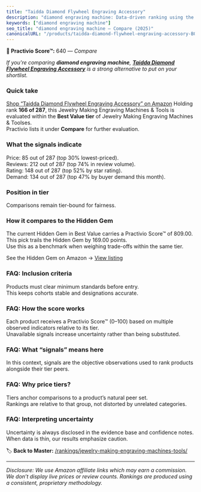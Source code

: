 ```yaml
---
title: "Taidda Diamond Flywheel Engraving Accessory"
description: "diamond engraving machine: Data-driven ranking using the Practivio Score™. Positioned by quality, value, demand, findability, momentum."
keywords: ["diamond engraving machine"]
seo_title: "diamond engraving machine — Compare (2025)"
canonicalURL: "/products/taidda-diamond-flywheel-engraving-accessory-B081TFP3J2/"
---
```


**🛒 Practivio Score™:** 640 — _Compare_


*If you're comparing **diamond engraving machine**, **[Taidda Diamond Flywheel Engraving Accessory](https://www.amazon.com/dp/B081TFP3J2?tag=practivio-20)** is a strong alternative to put on your shortlist.*
### Quick take
[Shop “Taidda Diamond Flywheel Engraving Accessory” on Amazon](https://www.amazon.com/dp/B081TFP3J2?tag=practivio-20)
Holding rank **166 of 287**, this Jewelry Making Engraving Machines & Tools is evaluated within the **Best Value tier** of Jewelry Making Engraving Machines & Toolses.  
Practivio lists it under **Compare** for further evaluation.

### What the signals indicate
Price: 85 out of 287 (top 30% lowest-priced).  
Reviews: 212 out of 287 (top 74% in review volume).  
Rating: 148 out of 287 (top 52% by star rating).  
Demand: 134 out of 287 (top 47% by buyer demand this month).

### Position in tier
Comparisons remain tier-bound for fairness.

### How it compares to the Hidden Gem
The current Hidden Gem in Best Value carries a Practivio Score™ of 809.00.  
This pick trails the Hidden Gem by 169.00 points.  
Use this as a benchmark when weighing trade-offs within the same tier.  

See the Hidden Gem on Amazon → [View listing](https://www.amazon.com/dp/B077Y86FKJ?tag=practivio-20)

### FAQ: Inclusion criteria
Products must clear minimum standards before entry.  
This keeps cohorts stable and designations accurate.

### FAQ: How the score works
Each product receives a Practivio Score™ (0–100) based on multiple observed indicators relative to its tier.  
Unavailable signals increase uncertainty rather than being substituted.

### FAQ: What “signals” means here
In this context, signals are the objective observations used to rank products alongside their tier peers.

### FAQ: Why price tiers?
Tiers anchor comparisons to a product’s natural peer set.  
Rankings are relative to that group, not distorted by unrelated categories.

### FAQ: Interpreting uncertainty
Uncertainty is always disclosed in the evidence base and confidence notes.  
When data is thin, our results emphasize caution.

<!-- Missing template for Compare/CompareWithinPriceClass -->


🏷️ **Back to Master:** [/rankings/jewelry-making-engraving-machines-tools/](/rankings/jewelry-making-engraving-machines-tools/)

---
_Disclosure: We use Amazon affiliate links which may earn a commission. We don’t display live prices or review counts. Rankings are produced using a consistent, proprietary methodology._

